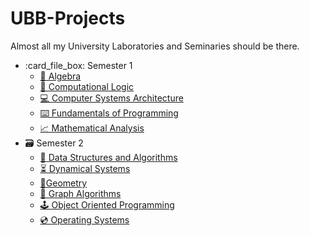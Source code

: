# UBB-Projects

Almost all my University Laboratories and Seminaries should be there.

<ul>
  <li>:card_file_box: Semester 1
    <ul>
      <li>
        <a href = "https://github.com/BogdanModolea/UBB-Projects/tree/main/Semester%201/Algebra">
          🧮 Algebra
        </a>
      </li>
      <li>
        <a href = "https://github.com/BogdanModolea/UBB-Projects/tree/main/Semester%201/Computational%20Logic">
          🧩 Computational Logic
        </a>
      </li>
      <li>
        <a href = "https://github.com/BogdanModolea/UBB-Projects/tree/main/Semester%201/Computer%20Systems%20Architecture">
          💻 Computer Systems Architecture
        </a>
      </li>
      <li>
        <a href = "https://github.com/BogdanModolea/UBB-Projects/tree/main/Semester%201/Fundamentals%20of%20Programming">
          ⌨️ Fundamentals of Programming
        </a>
      </li>
      <li>
        <a href = "https://github.com/BogdanModolea/UBB-Projects/tree/main/Semester%201/Mathematical%20Analysis">
          📈 Mathematical Analysis
        </a>
      </li>
    </ul>
  </li>
  <li>🗃️ Semester 2  
    <ul>
      <li>
        <a href = "https://github.com/BogdanModolea/UBB-Projects/tree/main/Semester%202/Data%20Structures%20and%20Algorithms">
          🌲 Data Structures and Algorithms
        </a>
      </li>
      <li>
        <a href = "https://github.com/BogdanModolea/UBB-Projects/tree/main/Semester%202/Dynamical%20Systems">
          ⏳ Dynamical Systems
        </a>
      </li>
      <li>
        <a href = "https://github.com/BogdanModolea/UBB-Projects/tree/main/Semester%202/Geometry">
          📐Geometry
        </a>
      </li>
      <li>
        <a href = "https://github.com/BogdanModolea/UBB-Projects/tree/main/Semester%202/Graph%20Algorithms">
           🥇 Graph Algorithms
        </a>
      </li>
      <li>
        <a href = "https://github.com/BogdanModolea/UBB-Projects/tree/main/Semester%202/Object%20Oriented%20Programming">
           🕹️ Object Oriented Programming
        </a>
      </li>
      <li>
        <a href = "https://github.com/BogdanModolea/UBB-Projects/tree/main/Semester%202/Operating%20Systems">
           💿 Operating Systems
        </a>
      </li>
    </ul>
  </li>
</ul>

